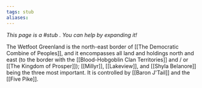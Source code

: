 ```yaml
---
tags: stub
aliases:
---
```


*This page is a #stub . You can help by expanding it!*

The Wetfoot Greenland is the north-east border of [[The Democratic Combine of Peoples]], and it encompasses all land and holdings north and east (to the border with the [[Blood-Hobgoblin Clan Territories]] and / or [[The Kingdom of Prosper]]); [[Millyr]], [[Lakeview]], and [[Shyla Belanore]] being the three most important. It is controlled by [[Baron J'Tail]] and the [[Five Pike]]. 